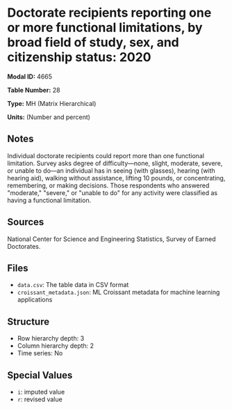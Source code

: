 # Doctorate recipients reporting one or more functional limitations, by broad field of study, sex, and citizenship status: 2020

**Modal ID:** 4665

**Table Number:** 28

**Type:** MH (Matrix Hierarchical)

**Units:** (Number and percent)

## Notes

Individual doctorate recipients could report more than one functional limitation. Survey asks degree of difficulty—none, slight, moderate, severe, or unable to do—an individual has in seeing (with glasses), hearing (with hearing aid), walking without assistance, lifting 10 pounds, or concentrating, remembering, or making decisions. Those respondents who answered "moderate," "severe," or "unable to do" for any activity were classified as having a functional limitation.

## Sources

National Center for Science and Engineering Statistics, Survey of Earned Doctorates.

## Files

- `data.csv`: The table data in CSV format
- `croissant_metadata.json`: ML Croissant metadata for machine learning applications

## Structure

- Row hierarchy depth: 3
- Column hierarchy depth: 2
- Time series: No

## Special Values

- `i`: imputed value
- `r`: revised value
